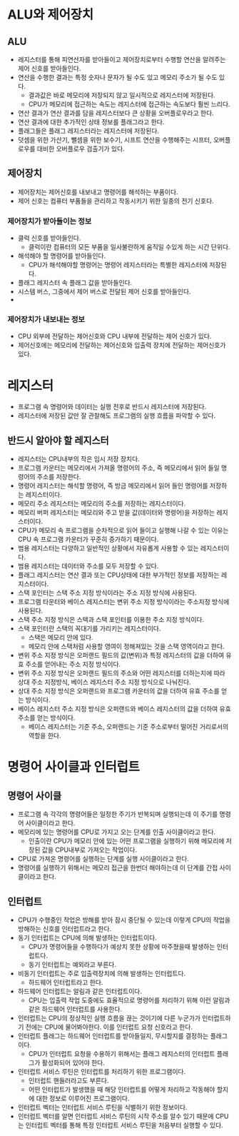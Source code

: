 # ALU와 제어장치

## ALU

- 레지스터를 통해 피연산자를 받아들이고 제어장치로부터 수행할 연산을 알려주는 제어 신호를 받아들인다.
- 연산을 수행한 결과는 특정 숫자나 문자가 될 수도 있고 메모리 주소가 될 수도 있다.
  - 결과값은 바로 메모리에 저장되지 않고 일시적으로 레지스터에 저장된다.
  - CPU가 메모리에 접근하는 속도는 레지스터에 접근하는 속도보다 훨씬 느리다.
- 연산 결과가 연산 결과를 담을 레지스터보다 큰 상황을 오버플로우라고 한다.
- 연산 결과에 대한 추가적인 상태 정보를 플래그라고 한다.
- 플래그들은 플래그 레지스터라는 레지스터에 저장된다.
- 덧셈을 위한 가산기, 뺄셈을 위한 보수기, 시프트 연산을 수행해주는 시프터, 오버플로우를 대비한 오버플로우 검출기가 있다.

## 제어장치

- 제어장치는 제어신호를 내보내고 명령어를 해석하는 부품이다.
- 제어 신호는 컴퓨터 부품들을 관리하고 작동시키기 위한 일종의 전기 신호다.

### 제어장치가 받아들이는 정보

- 클럭 신호를 받아들인다.
  - 클럭이란 컴퓨터의 모든 부품을 일사불란하게 움직일 수있게 하는 시간 단위다.
- 해석해야 할 명령어를 받아들인다.
  - CPU가 해석해야할 명령어는 명령어 레지스터라는 특별한 레지스터에 저장된다.
- 플래그 레지스터 속 플래그 값을 받아들인다.
- 시스템 버스, 그중에서 제어 버스로 전달된 제어 신호를 받아들인다.
-

### 제어장치가 내보내는 정보

- CPU 외부에 전달하는 제어신호와 CPU 내부에 전달하는 제어 신호가 있다.
- 제어신호에는 메모리에 전달하는 제어신호와 입출력 장치에 전달하는 제어신호가 있다.

# 레지스터

- 프로그램 속 명령어와 데이터는 실행 전후로 반드시 레지스터에 저장된다.
- 레지스터에 저장된 값만 잘 관찰해도 프로그램의 실행 흐름을 파악할 수 있다.

## 반드시 알아야 할 레지스터

- 레지스터는 CPU내부의 작은 임시 저장 장치다.
- 프로그램 카운터는 메모리에서 가져올 명령어의 주소, 즉 메모리에서 읽어 들일 명령어의 주소를 저장한다.
- 명령어 레지스터는 해석할 명령어, 즉 방금 메모리에서 읽어 들인 명령어를 저장하는 레지스터이다.
- 메모리 주소 레지스터는 메모리의 주소를 저장하는 레지스터이다.
- 메모리 버퍼 레지스터는 메모리와 주고 받을 값(데이터와 명령어)을 저장하는 레지스터이다.
- CPU가 메모리 속 프로그램을 순차적으로 읽어 들이고 실행해 나갈 수 있는 이유는 CPU 속 프로그램 카운터가 꾸준히 증가하기 때문이다.
- 범용 레지스터는 다양하고 일반적인 상황에서 자유롭게 사용할 수 있는 레지스터이다.
- 범용 레지스터는 데이터와 주소를 모두 저장할 수 있다.
- 플래그 레지스터는 연산 결과 또는 CPU상태에 대한 부가적인 정보를 저장하는 레지스터이다.
- 스택 포인터는 스택 주소 지정 방식이라는 주소 지정 방식에 사용된다.
- 프로그램 타운터와 베이스 레지스터는 변위 주소 지정 방식이라는 주소지정 방식에 사용된다.
- 스택 주소 지정 방식은 스택과 스택 포인터를 이용한 주소 지정 방식이다.
- 스택 포인터란 스택의 꼭대기를 가리키는 레지스터이다.
  - 스택은 메모리 안에 있다.
  - 메모리 안에 스택처럼 사용할 영여이 정해져있는 것을 스택 영역이라고 한다.
- 변위 주소 지정 방식은 오퍼랜드 필드의 값(변위)과 특정 레지스터의 값을 더하여 유효 주소를 얻어내는 주소 지정 방식이다.
- 변위 주소 지정 방식은 오퍼랜드 필드의 주소와 어떤 레지스터를 더하는지에 따라 상대 주소 지정방식, 베이스 레지스터 주소 지정 방식으로 나눠진다.
- 상대 주소 지정 방식은 오퍼랜드와 프로그램 카운터의 값을 더하여 유효 주소를 얻는 방식이다.
- 베이스 레지스터 주소 지정 방식은 오퍼랜드와 베이스 레지스터의 값을 더하여 유효 주소를 얻는 방식이다.
  - 베이스 레지스터는 기준 주소, 오퍼랜드는 기준 주소로부터 떨어진 거리로서의 역할을 한다.

# 명령어 사이클과 인터럽트

## 명령어 사이클

- 프로그램 속 각각의 명령어들은 일정한 주기가 반복되며 실행되는데 이 주기를 명령어 사이클이라고 한다.
- 메모리에 있는 명령어를 CPU로 가지고 오는 단계를 인출 사이클이라고 한다.
  - 인출이란 CPU가 메모리 안에 있는 어떤 프로그램을 실행하기 위해 메모리에 저장된 값을 CPU내부로 가져오는 작업이다.
- CPU로 가져온 명령어를 실행하는 단계를 실행 사이클이라고 한다.
- 명령어를 실행하기 위해서는 메모리 접근을 한번더 해야하는데 이 단계를 간접 사이클이라고 한다.

## 인터럽트

- CPU가 수행중인 작업은 방해를 받아 잠시 중단될 수 있는데 이렇게 CPU의 작업을 방해하는 신호를 인터럽트라고 한다.
- 동기 인터럽트는 CPU에 의해 발생하는 인터럽트이다.
  - CPU가 명령어들을 수행하다가 예상치 못한 상황에 마주쳤을때 발생하는 인터럽트다.
  - 동기 인터럽트는 예외라고 부른다.
- 비동기 인터럽트는 주로 입출력장치에 의해 발생하는 인터럽트다.
  - 하드웨어 인터럽트라고 한다.
- 하드웨어 인터럽트는 알림과 같은 인터럽트이다.
  - CPU는 입출력 작업 도중에도 효율적으로 명령어를 처리하기 위해 이런 알림과 같은 하드웨어 인터럽트를 사용한다.
- 인터럽트는 CPU의 정상적인 실행 흐름을 끊는 것이기에 다른 누군가가 인터럽트하기 전에는 CPU에 물어봐야한다. 이를 인터럽트 요청 신호라고 한다.
- 인터럽트 플래그는 하드웨어 인터럽트를 받아들일지, 무시할지를 결정하는 플래그이다.
  - CPU가 인터럽트 요청을 수용하기 위해서는 플래그 레지스터의 인터럽트 플래그가 활성화되어 있어야 한다.
- 인터럽트 서비스 루틴은 인터럽트를 처리하기 위한 프로그램이다.
  - 인터럽트 핸들러라고도 부른다.
  - 어떤 인터럽트가 발생했을 때 해당 인터럽트를 어떻게 처리하고 작동해야 할지에 대한 정보로 이루어진 프로그램이다.
- 인터럽트 벡터는 인터럽트 서비스 루틴을 식별하기 위한 정보이다.
- 인터럽트 벡터를 알면 인터럽트 서비스 루틴의 시작 주소를 알수 있기 때문에 CPU는 인터럽트 벡터를 통해 특정 인터럽트 서비스 루틴을 처음부터 실행할 수 있다.
